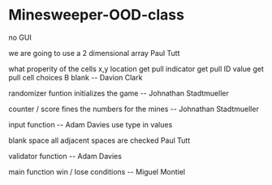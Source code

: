 # Minesweeper-OOD-class
no GUI 


we are going to use a 2 dimensional array Paul Tutt

what properity of the cells 
  x,y location 
    get 
    pull
  indicator 
    get
    pull 
  ID value
    get pull
  cell choices 
    B blank -- Davion Clark
    
    
  
randomizer funtion 
  initializes the game -- Johnathan Stadtmueller

counter / score 
  fines the numbers for the mines -- Johnathan Stadtmueller
  
input function -- Adam Davies
  use type in values
  
blank space 
  all adjacent spaces are checked Paul Tutt
  
validator function -- Adam Davies
 
main function 
  win / lose conditions  -- Miguel Montiel
  
